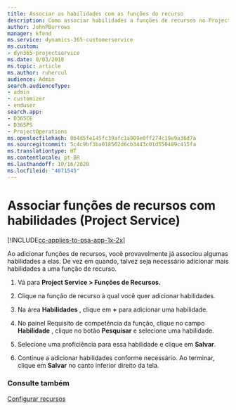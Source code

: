 ```yaml
---
title: Associar as habilidades com as funções do recurso
description: Como associar habilidades a funções de recursos no Project Service
author: JohnPBurrows
manager: kfend
ms.service: dynamics-365-customerservice
ms.custom:
- dyn365-projectservice
ms.date: 8/03/2018
ms.topic: article
ms.author: ruhercul
audience: Admin
search.audienceType:
- admin
- customizer
- enduser
search.app:
- D365CE
- D365PS
- ProjectOperations
ms.openlocfilehash: 0b4d5fe145fc39afc1a909e0ff274c19e9a36d7a
ms.sourcegitcommit: 5c4c9bf3ba018562d6cb3443c01d550489c415fa
ms.translationtype: HT
ms.contentlocale: pt-BR
ms.lasthandoff: 10/16/2020
ms.locfileid: "4071545"
---
```

# <a name="associate-skills-with-resource-roles-project-service"></a>Associar funções de recursos com habilidades (Project Service)

[!INCLUDE[cc-applies-to-psa-app-1x-2x](../includes/cc-applies-to-psa-app-1x-2x.md)]

Ao adicionar funções de recursos, você provavelmente já associou algumas habilidades a elas. De vez em quando, talvez seja necessário adicionar mais habilidades a uma função de recurso.  
  
1.  Vá para **Project Service > Funções de Recursos.**  
  
2.  Clique na função de recurso à qual você quer adicionar habilidades.  
  
3.  Na área **Habilidades** , clique em **+** para adicionar uma habilidade.  
  
4.  No painel Requisito de competência da função, clique no campo **Habilidade** , clique no botão **Pesquisar** e selecione uma habilidade.  
  
5.  Selecione uma proficiência para essa habilidade e clique em **Salvar**.  
  
6.  Continue a adicionar habilidades conforme necessário. Ao terminar, clique em **Salvar** no canto inferior direito da tela.  
  
### <a name="see-also"></a>Consulte também  
 [Configurar recursos](../psa/set-up-resources.md)
